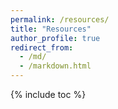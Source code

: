 ```yaml
---
permalink: /resources/
title: "Resources"
author_profile: true
redirect_from: 
  - /md/
  - /markdown.html
---
```


{% include toc %}


